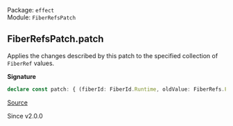 Package: `effect`<br />
Module: `FiberRefsPatch`<br />

## FiberRefsPatch.patch

Applies the changes described by this patch to the specified collection
of `FiberRef` values.

**Signature**

```ts
declare const patch: { (fiberId: FiberId.Runtime, oldValue: FiberRefs.FiberRefs): (self: FiberRefsPatch) => FiberRefs.FiberRefs; (self: FiberRefsPatch, fiberId: FiberId.Runtime, oldValue: FiberRefs.FiberRefs): FiberRefs.FiberRefs; }
```

[Source](https://github.com/Effect-TS/effect/tree/main/packages/effect/src/FiberRefsPatch.ts#L102)

Since v2.0.0